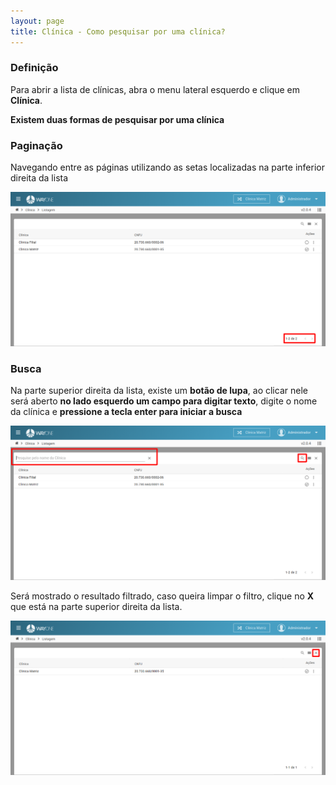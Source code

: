 ```yaml
---
layout: page
title: Clínica - Como pesquisar por uma clínica?
---
```


### Definição

Para abrir a lista de clínicas, abra o menu lateral esquerdo e clique em **Clínica**. 

**Existem duas formas de pesquisar por uma clínica**

### Paginação

Navegando entre as páginas utilizando as setas localizadas na parte inferior direita da lista

<p align="center">
  <img alt="lista de clínicas" src="/pages/clinica/como-pesquisar-uma-clinica/lista_clinicas.png" width="800">
</p>

### Busca

Na parte superior direita da lista, existe um **botão de lupa**, ao clicar nele será aberto **no lado esquerdo um campo para digitar texto**, digite o nome da clínica e **pressione a tecla enter para iniciar a busca**

<p align="center">
  <img alt="Tipos de agendamento" src="/pages/clinica/como-pesquisar-uma-clinica/lista_clinicas_filtro.png" width="800">
</p>

Será mostrado o resultado filtrado, caso queira limpar o filtro, clique no **X** que está na parte superior direita da lista.

<p align="center">
  <img alt="Tipos de agendamento" src="/pages/clinica/como-pesquisar-uma-clinica/lista_clinicas_filtradas.png" width="800">
</p>
